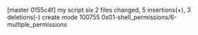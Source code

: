 [master 0155c4f] my script six
 2 files changed, 5 insertions(+), 3 deletions(-)
 create mode 100755 0x01-shell_permissions/6-multiple_permissions
